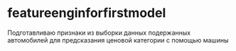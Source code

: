# featureenginforfirstmodel
Подготавливаю признаки из выборки данных подержанных автомобилей для предсказания ценовой категории с помощью машины
